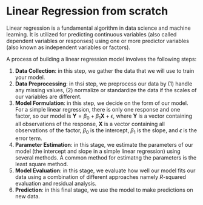 # Linear Regression from scratch

Linear regression is a fundamental algorithm in data science and machine learning. It is utilized for predicting continuous variables (also called dependent variables or responses) using one or more predictor variables (also known as independent variables or factors).

A process of building a linear regression model involves the following steps:
1. **Data Collection**: in this step, we gather the data that we will use to train your model.
2. **Data Preprocessing**: in thsi step, we preprocess our data by (1) handle any missing values, (2) normalize or standardize the data if the scales of our variables are different.
3. **Model Formulation**: in this step, we decide on the form of our model. For a simple linear regression, there is only one response and one factor, so our model is $\mathbf{Y} = \beta_0 + \beta_1\mathbf{X} + \epsilon$, where $\mathbf{Y}$ is a vector containing all observations of the response, $\mathbf{X}$ is a vector containing all observations of the factor, $\beta_0$ is the intercept, $\beta_1$ is the slope, and $\epsilon$ is the error term.
4. **Parameter Estimation**: in this stage, we estimate the parameters of our model (the intercept and slope in a simple linear regression) using several methods. A common method for estimatng the parameters is the least square method.
5. **Model Evaluation**: in this stage, we evaluate how well our model fits our data using a combination of different approaches namely $R$-squared evaluation and residual analysis. 
6. **Prediction**: in this final stage, we use the model to make predictions on new data.

